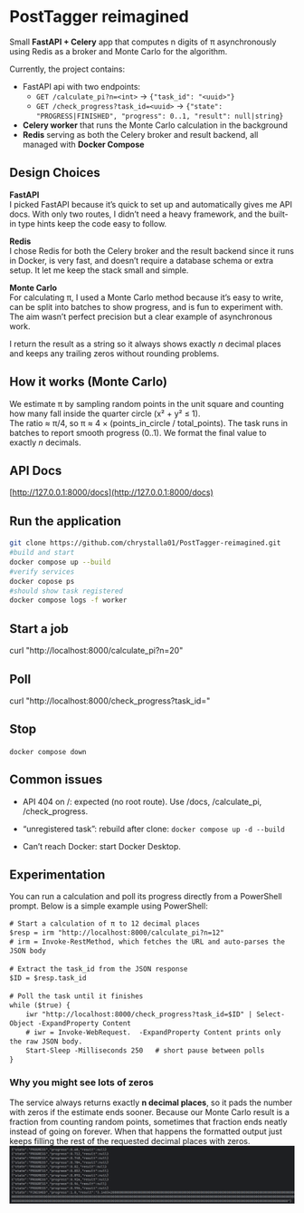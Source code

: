 # PostTagger reimagined

Small **FastAPI + Celery** app that computes
n digits of π asynchronously using Redis as a broker
and Monte Carlo for the algorithm.

Currently, the project contains:
- FastAPI api with two endpoints:
  - `GET /calculate_pi?n=<int>` → `{"task_id": "<uuid>"}`
  - `GET /check_progress?task_id=<uuid>` → `{"state": "PROGRESS|FINISHED", "progress": 0..1, "result": null|string}`
- **Celery worker** that runs the Monte Carlo calculation in the background  
- **Redis** serving as both the Celery broker and result backend, all managed with **Docker Compose**


## Design Choices

**FastAPI**  
I picked FastAPI because it’s quick to set up and automatically gives me API docs. With only two routes, I didn’t need a heavy framework, and the built-in type hints keep the code easy to follow.

**Redis**  
I chose Redis for both the Celery broker and the result backend since it runs in Docker, is very fast, and doesn’t require a database schema or extra setup. It let me keep the stack small and simple.

**Monte Carlo**  
For calculating π, I used a Monte Carlo method because it’s easy to write, can be split into batches to show progress, and is fun to experiment with. The aim wasn’t perfect precision but a clear example of asynchronous work.

I return the result as a string so it always shows exactly *n* decimal places and keeps any trailing zeros without rounding problems.
## How it works (Monte Carlo)
We estimate π by sampling random points in the unit square and counting how many fall inside the quarter circle (x² + y² ≤ 1).  
The ratio ≈ π/4, so π ≈ 4 × (points_in_circle / total_points). The task runs in batches to report smooth progress (0..1). We format the final value to exactly *n* decimals.

## API Docs
[http://127.0.0.1:8000/docs](http://127.0.0.1:8000/docs)

 ## Run the application
```bash
git clone https://github.com/chrystalla01/PostTagger-reimagined.git
#build and start
docker compose up --build 
#verify services
docker copose ps
#should show task registered
docker compose logs -f worker
```
## Start a job
curl "http://localhost:8000/calculate_pi?n=20"
## Poll
curl "http://localhost:8000/check_progress?task_id=<ID>"
## Stop
`docker compose down`
## Common issues 
- API 404 on /: expected (no root route). Use /docs, /calculate_pi, /check_progress.

- “unregistered task”: rebuild after clone: `docker compose up -d --build `

- Can’t reach Docker: start Docker Desktop.

## Experimentation 

You can run a calculation and poll its progress directly from a PowerShell
prompt.  Below is a simple example using PowerShell:

```
# Start a calculation of π to 12 decimal places
$resp = irm "http://localhost:8000/calculate_pi?n=12"
# irm = Invoke-RestMethod, which fetches the URL and auto-parses the JSON body

# Extract the task_id from the JSON response
$ID = $resp.task_id

# Poll the task until it finishes
while ($true) {
    iwr "http://localhost:8000/check_progress?task_id=$ID" | Select-Object -ExpandProperty Content
    # iwr = Invoke-WebRequest.  -ExpandProperty Content prints only the raw JSON body.
    Start-Sleep -Milliseconds 250   # short pause between polls
}
```

### Why you might see lots of zeros

The service always returns exactly **n decimal places**, so it pads the number with zeros if the estimate ends sooner.
Because our Monte Carlo result is a fraction from counting random points, sometimes that fraction ends neatly instead of going on forever.
When that happens the formatted output just keeps filling the rest of the requested decimal places with zeros.
![img.png](img.png)

